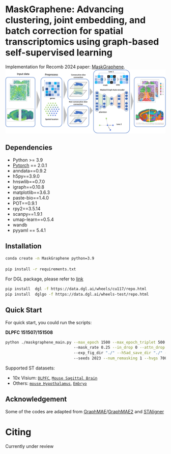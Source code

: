 <h1> MaskGraphene: Advancing clustering, joint embedding, and batch correction for spatial transcriptomics using graph-based self-supervised learning </h1>

Implementation for Recomb 2024 paper:  [MaskGraphene]().
<img src="/figs/ppl.png">


<h2>Dependencies </h2>

* Python >= 3.9
* [Pytorch](https://pytorch.org/) == 2.0.1
* anndata==0.9.2
* h5py==3.9.0
* hnswlib==0.7.0
* igraph==0.10.8
* matplotlib==3.6.3
* paste-bio==1.4.0
* POT==0.9.1
* rpy2==3.5.14
* scanpy==1.9.1
* umap-learn==0.5.4
* wandb
* pyyaml == 5.4.1

<h2>Installation</h2>

```bash
conda create -n MaskGraphene python=3.9 

pip install -r requirements.txt
```

For DGL package, please refer to [link](https://www.dgl.ai/pages/start.html)

```bash
pip install  dgl -f https://data.dgl.ai/wheels/cu117/repo.html
pip install  dglgo -f https://data.dgl.ai/wheels-test/repo.html
```

<h2>Quick Start </h2>

For quick start, you could run the scripts: 

**DLPFC 151507/151508**

```bash
python ./maskgraphene_main.py --max_epoch 1500 --max_epoch_triplet 500 --logging False --section_ids "151507,151508" --num_class 7 --load_model False --num_hidden "512,32" --alpha_l 2 --lam 1 --loss_fn "sce" 
                              --mask_rate 0.25 --in_drop 0 --attn_drop 0 --remask_rate 0.25
                              --exp_fig_dir "./" --h5ad_save_dir "./" --st_data_dir "./benchmarking_data/DLPFC12"
                              --seeds 2023 --num_remasking 1 --hvgs 7000 --dataset DLPFC --consecutive_prior 1
```

Supported ST datasets:

* 10x Visium: [`DLPFC`](http://spatial.libd.org/spatialLIBD/), [`Mouse Sagittal Brain`](https://www.10xgenomics.com/resources/datasets/mouse-brain-serial-section-2-sagittal-anterior-1-standard/)
* Others: [`mouse Hypothalamus`](https://datadryad.org/stash/dataset/doi:10.5061/dryad.8t8s248), [`Embryo`](https://db.cngb.org/stomics/mosta/resource/)


<h2>Acknowledgement </h2>

Some of the codes are adapted from [GraphMAE](https://github.com/THUDM/GraphMAE)/[GraphMAE2](https://github.com/THUDM/GraphMAE2) and [STAligner](https://github.com/zhoux85/STAligner)

<h1> Citing </h1>

Currently under review

<!-- ```

``` -->
